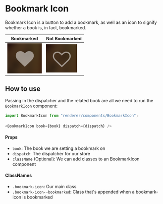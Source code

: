 Bookmark Icon
=============
Bookmark Icon is a button to add a bookmark, as well as an icon to signify whether a book is, in fact, bookmarked.

Bookmarked | Not Bookmarked
-----------|-----------------
![Bentotime](../../../../public/assets/screenshots/bookmarked-true.png) | ![Bentotime](../../../../public/assets/screenshots/bookmarked-false.png)

How to use
----------
Passing in the dispatcher and the related book are all we need to run the `BookmarkIcon` component:
```js
import BookmarkIcon from "renderer/components/BookmarkIcon";

<BookmarkIcon book={book} dispatch={dispatch} />
```

#### Props
* `book`: The book we are setting a bookmark on
* `dispatch`: The dispatcher for our store
* `className` (Optional): We can add classes to an BookmarkIcon component

#### ClassNames
 * `.bookmark-icon`: Our main class
 * `.bookmark-icon--bookmarked`: Class that's appended when a bookmark-icon is bookmarked
